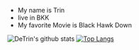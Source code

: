 - My name is Trin
- live in BKK
- My favorite Movie is Black Hawk Down

![DeTrin's github stats](https://github-readme-stats.vercel.app/api?username=trindev)
[![Top Langs](https://github-readme-stats.vercel.app/api/top-langs/?username=anuraghazra)](https://github.com/anuraghazra/github-readme-stats)



<!---
trindev/trindev is a ✨ special ✨ repository because its `README.md` (this file) appears on your GitHub profile.
You can click the Preview link to take a look at your changes.
--->
